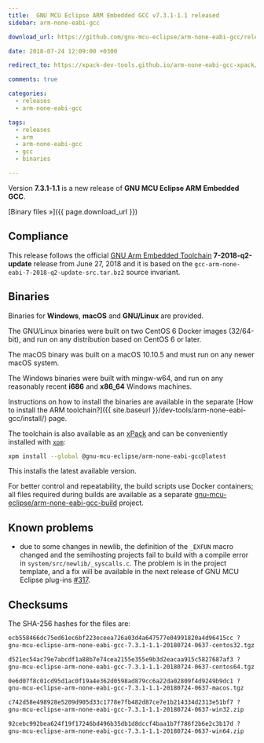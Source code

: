 ```yaml
---
title:  GNU MCU Eclipse ARM Embedded GCC v7.3.1-1.1 released
sidebar: arm-none-eabi-gcc

download_url: https://github.com/gnu-mcu-eclipse/arm-none-eabi-gcc/releases/v7.3.1-1.1/

date: 2018-07-24 12:09:00 +0300

redirect_to: https://xpack-dev-tools.github.io/arm-none-eabi-gcc-xpack/blog/2018/07/24/arm-none-eabi-gcc-v7-3-1-1-1-released/

comments: true

categories:
  - releases
  - arm-none-eabi-gcc

tags:
  - releases
  - arm
  - arm-none-eabi-gcc
  - gcc
  - binaries

---
```


Version **7.3.1-1.1** is a new release of **GNU MCU Eclipse ARM Embedded GCC**.

[Binary files »]({{ page.download_url }})

## Compliance

This release follows the official
[GNU Arm Embedded Toolchain](https://developer.arm.com/open-source/gnu-toolchain/gnu-rm)
**7-2018-q2-update** release from June 27, 2018 and it is based on the
`gcc-arm-none-eabi-7-2018-q2-update-src.tar.bz2` source invariant.

## Binaries

Binaries for **Windows**, **macOS** and **GNU/Linux** are provided.

The GNU/Linux binaries were built on two CentOS 6 Docker images (32/64-bit),
and run on any distribution based on CentOS 6 or later.

The macOS binary was built on a macOS 10.10.5 and must run on any newer
macOS system.

The Windows binaries were built with mingw-w64, and run on any reasonably
recent **i686** and **x86_64** Windows machines.

Instructions on how to install the binaries are available in the separate [How to install the ARM toolchain?]({{ site.baseurl }}/dev-tools/arm-none-eabi-gcc/install/) page.

The toolchain is also available as an
[xPack](https://www.npmjs.com/package/@gnu-mcu-eclipse/arm-none-eabi-gcc)
and can be conveniently installed with
[`xpm`](https://www.npmjs.com/package/xpm):

```sh
xpm install --global @gnu-mcu-eclipse/arm-none-eabi-gcc@latest
```

This installs the latest available version.

For better control and repeatability, the build scripts use Docker containers;
all files required during builds are available as a separate
[gnu-mcu-eclipse/arm-none-eabi-gcc-build](https://github.com/gnu-mcu-eclipse/arm-none-eabi-gcc-build)
project.

## Known problems

* due to some changes in newlib, the definition of the `_EXFUN` macro changed
and the semihosting projects fail to build with a compile error in
`system/src/newlib/_syscalls.c`. The problem is in the project template, and
a fix will be available in the next release of GNU MCU Eclipse plug-ins
[#317](https://github.com/gnu-mcu-eclipse/eclipse-plugins/issues/317).


## Checksums

The SHA-256 hashes for the files are:

```txt
ecb558466dc75ed61ec6bf223eceea726a03d4a647577e04991820a4d96415cc ?
gnu-mcu-eclipse-arm-none-eabi-gcc-7.3.1-1.1-20180724-0637-centos32.tgz

d521ec54ac79e7abcdf1a88b7e74cea2155e355e9b3d2eacaa915c5827687af3 ?
gnu-mcu-eclipse-arm-none-eabi-gcc-7.3.1-1.1-20180724-0637-centos64.tgz

0e6d07f8c01cd95d1ac0f19a4e362d0598ad879cc6a22da02809f4d9249b9dc1 ?
gnu-mcu-eclipse-arm-none-eabi-gcc-7.3.1-1.1-20180724-0637-macos.tgz

c742d58e498928e5209d905d33c1778e7fb482d87ce7e1b214334d2313e51bf7 ?
gnu-mcu-eclipse-arm-none-eabi-gcc-7.3.1-1.1-20180724-0637-win32.zip

92cebc992bea624f19f17246bd496b35db1d8dccf4baa1b7f786f2b6e2c3b17d ?
gnu-mcu-eclipse-arm-none-eabi-gcc-7.3.1-1.1-20180724-0637-win64.zip
```
